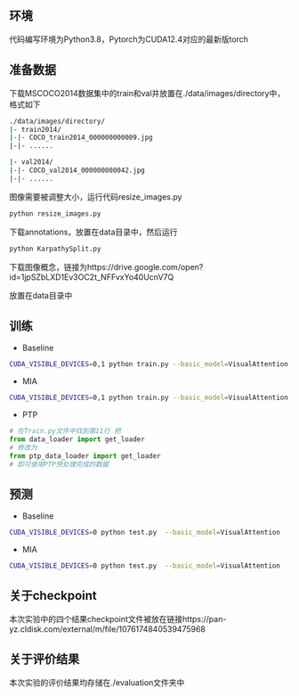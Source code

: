 ## 环境

代码编写环境为Python3.8，Pytorch为CUDA12.4对应的最新版torch

## 准备数据

下载MSCOCO2014数据集中的train和val并放置在./data/images/directory中，格式如下

```bash
./data/images/directory/
|- train2014/
|-|- COCO_train2014_000000000009.jpg
|-|- ......

|- val2014/
|-|- COCO_val2014_000000000042.jpg
|-|- ......
```

图像需要被调整大小，运行代码resize_images.py

```bash
python resize_images.py
```

下载annotations，放置在data目录中，然后运行

```python
python KarpathySplit.py
```

下载图像概念，链接为https://drive.google.com/open?id=1jpSZbLXD1Ev3OC2t_NFFvxYo40UcnV7Q

放置在data目录中

## 训练

* Baseline

```bash
CUDA_VISIBLE_DEVICES=0,1 python train.py --basic_model=VisualAttention 
```

* MIA

```bash
CUDA_VISIBLE_DEVICES=0,1 python train.py --basic_model=VisualAttention --use_MIA=True --iteration_times=2
```

* PTP

```python
# 在Train.py文件中找到第11行 把
from data_loader import get_loader 
# 修改为
from ptp_data_loader import get_loader
# 即可使用PTP预处理完成的数据
```

## 预测

* Baseline

```bash
CUDA_VISIBLE_DEVICES=0 python test.py  --basic_model=VisualAttention 
```

* MIA

```bash
CUDA_VISIBLE_DEVICES=0 python test.py  --basic_model=VisualAttention  --use_MIA=True --iteration_times=2
```

## 关于checkpoint

本次实验中的四个结果checkpoint文件被放在链接https://pan-yz.cldisk.com/external/m/file/1076174840539475968

## 关于评价结果

本次实验的评价结果均存储在./evaluation文件夹中
